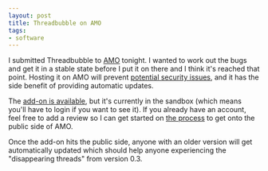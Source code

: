 ```yaml
---
layout: post
title: Threadbubble on AMO
tags:
- software
---
```

I submitted Threadbubble to [AMO][1] tonight.  I wanted to work out the bugs and
get it in a stable state before I put it on there and I think it's reached that
point.  Hosting it on AMO will prevent [potential security issues][2], and it
has the side benefit of providing automatic updates.

The [add-on is available][3], but it's currently in the sandbox (which means
you'll have to login if you want to see it).  If you already have an account,
feel free to add a review so I can get started on [the process][4] to get onto
the public side of AMO.

Once the add-on hits the public side, anyone with an older version will get
automatically updated which should help anyone experiencing the "disappearing
threads" from version 0.3.

[1]: https://addons.mozilla.org/
[2]: http://developer.mozilla.org/devnews/index.php/2007/05/30/add-on-updates/
[3]: https://addons.mozilla.org/en-US/thunderbird/addon/5326
[4]: https://addons.mozilla.org/en-US/firefox/pages/policy
